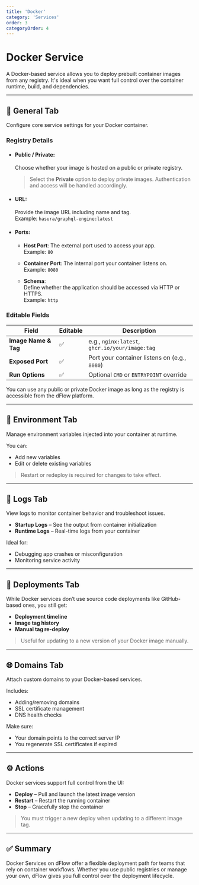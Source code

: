 ```yaml
---
title: 'Docker'
category: 'Services'
order: 3
categoryOrder: 4
---
```


# Docker Service

A Docker-based service allows you to deploy prebuilt container images from any
registry. It's ideal when you want full control over the container runtime,
build, and dependencies.

---

## 🔧 General Tab

Configure core service settings for your Docker container.

### Registry Details

- #### Public / Private:

  Choose whether your image is hosted on a public or private registry.

  > Select the **Private** option to deploy private images. Authentication and
  > access will be handled accordingly.

- #### URL:

  Provide the image URL including name and tag.  
  Example: `hasura/graphql-engine:latest`

- #### Ports:

  - **Host Port**: The external port used to access your app.  
    Example: `80`
  - **Container Port**: The internal port your container listens on.  
    Example: `8080`

  - **Schema**:  
    Define whether the application should be accessed via HTTP or HTTPS.  
    Example: `http`

### Editable Fields

<table>
  <thead>
    <tr>
      <th>Field</th>
      <th>Editable</th>
      <th>Description</th>
    </tr>
  </thead>
  <tbody>
    <tr>
      <td><strong>Image Name & Tag</strong></td>
      <td>✅</td>
      <td>e.g., <code>nginx:latest</code>, <code>ghcr.io/your/image:tag</code></td>
    </tr>
    <tr>
      <td><strong>Exposed Port</strong></td>
      <td>✅</td>
      <td>Port your container listens on (e.g., <code>8080</code>)</td>
    </tr>
    <tr>
      <td><strong>Run Options</strong></td>
      <td>✅</td>
      <td>Optional <code>CMD</code> or <code>ENTRYPOINT</code> override</td>
    </tr>
  </tbody>
</table>

You can use any public or private Docker image as long as the registry is
accessible from the dFlow platform.

---

## 🌱 Environment Tab

Manage environment variables injected into your container at runtime.

You can:

- Add new variables
- Edit or delete existing variables

> Restart or redeploy is required for changes to take effect.

---

## 📜 Logs Tab

View logs to monitor container behavior and troubleshoot issues.

- **Startup Logs** – See the output from container initialization
- **Runtime Logs** – Real-time logs from your container

Ideal for:

- Debugging app crashes or misconfiguration
- Monitoring service activity

---

## 🚀 Deployments Tab

While Docker services don’t use source code deployments like GitHub-based ones,
you still get:

- **Deployment timeline**
- **Image tag history**
- **Manual tag re-deploy**

> Useful for updating to a new version of your Docker image manually.

---

## 🌐 Domains Tab

Attach custom domains to your Docker-based services.

Includes:

- Adding/removing domains
- SSL certificate management
- DNS health checks

Make sure:

- Your domain points to the correct server IP
- You regenerate SSL certificates if expired

---

## ⚙️ Actions

Docker services support full control from the UI:

- **Deploy** – Pull and launch the latest image version
- **Restart** – Restart the running container
- **Stop** – Gracefully stop the container

> You must trigger a new deploy when updating to a different image tag.

---

## ✅ Summary

Docker Services on dFlow offer a flexible deployment path for teams that rely on
container workflows. Whether you use public registries or manage your own, dFlow
gives you full control over the deployment lifecycle.
